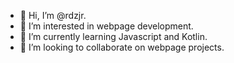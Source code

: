 - 👋 Hi, I’m @rdzjr.
- 👀 I’m interested in webpage development.
- 🌱 I’m currently learning Javascript and Kotlin.
- 💞️ I’m looking to collaborate on webpage projects.

<!---
rdzjr/rdzjr is a ✨ special ✨ repository because its `README.md` (this file) appears on your GitHub profile.
You can click the Preview link to take a look at your changes.
--->

